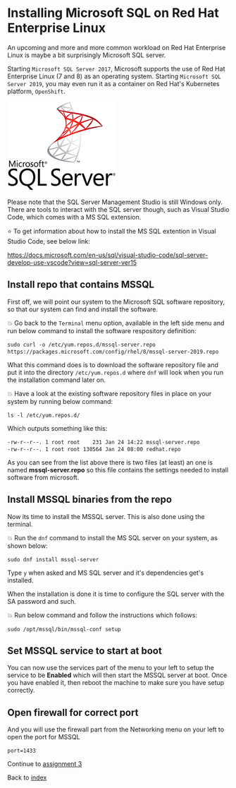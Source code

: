 # Installing Microsoft SQL on Red Hat Enterprise Linux

An upcoming and more and more common workload on Red Hat Enterprise Linux is maybe a bit surprisingly Microsoft SQL server.

Starting ```Microsoft SQL Server 2017```, Microsoft supports the use of Red Hat Enterprise Linux (7 and 8) as an operating system. Starting ```Microsoft SQL Server 2019```, you may even run it as a container on Red Hat's Kubernetes platform, ```OpenShift```.

![microsoft sql server](images/mssql.png)

Please note that the SQL Server Management Studio is still Windows only. There are tools to interact with the SQL server though, such as Visual Studio Code, which comes with a MS SQL extension.

:star: To get information about how to install the MS SQL extention in Visual Studio Code, see below link:

https://docs.microsoft.com/en-us/sql/visual-studio-code/sql-server-develop-use-vscode?view=sql-server-ver15

## Install repo that contains MSSQL

First off, we will point our system to the Microsoft SQL software repository, so that our system can find and install the software.

:boom: Go back to the ```Terminal``` menu option, available in the left side menu and run below command to install the software respository definition:

```
sudo curl -o /etc/yum.repos.d/mssql-server.repo https://packages.microsoft.com/config/rhel/8/mssql-server-2019.repo
```

What this command does is to download the software repository file and put it into the directory  ```/etc/yum.repos.d``` where ```dnf``` will look when you run the installation command later on.

:boom: Have a look at the existing software repository files in place on your system by running below command:
```
ls -l /etc/yum.repos.d/
```
Which outputs something like this:
```
-rw-r--r--. 1 root root    231 Jan 24 14:22 mssql-server.repo
-rw-r--r--. 1 root root 130564 Jan 24 08:00 redhat.repo
```
As you can see from the list above there is two files (at least) an one is named **mssql-server.repo** so this file contains the settings needed to install software from microsoft.

## Install MSSQL binaries from the repo

Now its time to install the MSSQL server. This is also done using the terminal.

:boom: Run the ```dnf``` command to install the MS SQL server on your system, as shown below:

```
sudo dnf install mssql-server
```

Type ```y``` when asked and MS SQL server and it's dependencies get's installed.

When the installation is done it is time to configure the SQL server with the SA password and such.

:boom: Run below command and follow the instructions which follows:
```
sudo /opt/mssql/bin/mssql-conf setup
```

## Set MSSQL service to start at boot

You can now use the services part of the menu to your left to setup the service to be **Enabled** which will then start the MSSQL server at boot. Once you have enabled it, then reboot the machine to make sure you have setup correctly.

## Open firewall for correct port

And you will use the firewall part from the Networking menu on your left to open the port for MSSQL
```
port=1433
```

Continue to [assignment 3](assign3.md)

Back to [index](thews.md)
